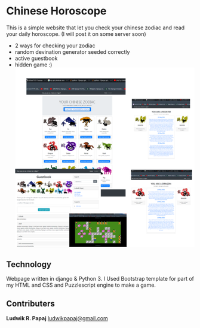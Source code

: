 # Chinese Horoscope
This is a simple website that let you check your chinese zodiac and read your daily horoscope.
(I will post it on some server soon)
* 2 ways for checking your zodiac
* random devination generator seeded correctly
* active guestbook
* hidden game :)
![GitHub Logo](Zodiacscreenshot.png)

## Technology
Webpage written in django & Python 3. 
I Used Bootstrap template for part of my HTML and CSS and Puzzlescript engine to make a game.

## Contributers
**Ludwik R. Papaj** <ludwikpapaj@gmail.com>
